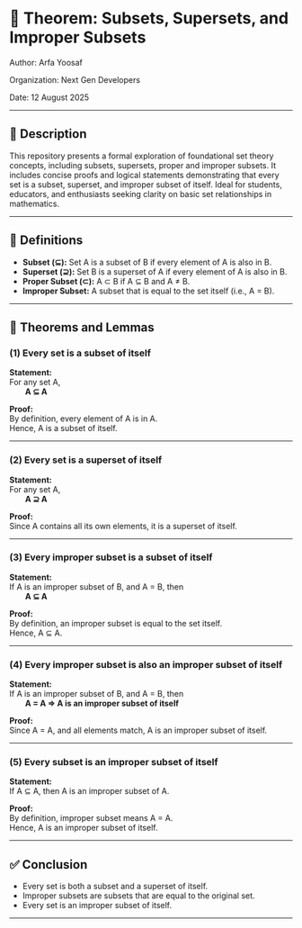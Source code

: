 # 📘 Theorem: Subsets, Supersets, and Improper Subsets

<p>Author: Arfa Yoosaf</p>
<p>Organization: Next Gen Developers</p>
<p>Date: 12 August 2025</p>

---

## 📝 Description

This repository presents a formal exploration of foundational set theory concepts, including subsets, supersets, proper and improper subsets. It includes concise proofs and logical statements demonstrating that every set is a subset, superset, and improper subset of itself. Ideal for students, educators, and enthusiasts seeking clarity on basic set relationships in mathematics.

---

## 🔹 Definitions

- **Subset (⊆):** Set A is a subset of B if every element of A is also in B.
- **Superset (⊇):** Set B is a superset of A if every element of A is also in B.
- **Proper Subset (⊂):** A ⊂ B if A ⊆ B and A ≠ B.
- **Improper Subset:** A subset that is equal to the set itself (i.e., A = B).

---

## 🔸 Theorems and Lemmas

### **(1) Every set is a subset of itself**

**Statement:**  
For any set A,  
  **A ⊆ A**

**Proof:**  
By definition, every element of A is in A.  
Hence, A is a subset of itself.

---

### **(2) Every set is a superset of itself**

**Statement:**  
For any set A,  
  **A ⊇ A**

**Proof:**  
Since A contains all its own elements, it is a superset of itself.

---

### **(3) Every improper subset is a subset of itself**

**Statement:**  
If A is an improper subset of B, and A = B, then  
  **A ⊆ A**

**Proof:**  
By definition, an improper subset is equal to the set itself.  
Hence, A ⊆ A.

---

### **(4) Every improper subset is also an improper subset of itself**

**Statement:**  
If A is an improper subset of B, and A = B, then  
  **A = A ⇒ A is an improper subset of itself**

**Proof:**  
Since A = A, and all elements match, A is an improper subset of itself.

---

### **(5) Every subset is an improper subset of itself**

**Statement:**  
If A ⊆ A, then A is an improper subset of A.

**Proof:**  
By definition, improper subset means A = A.  
Hence, A is an improper subset of itself.

---

## ✅ Conclusion

- Every set is both a subset and a superset of itself.
- Improper subsets are subsets that are equal to the original set.
- Every set is an improper subset of itself.

---
